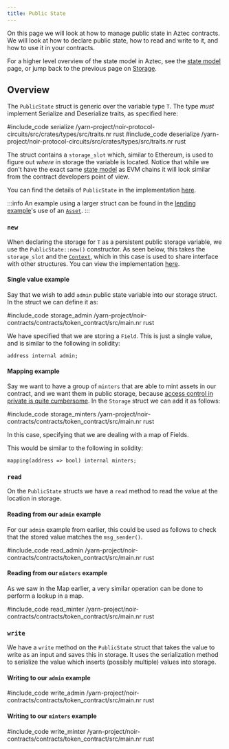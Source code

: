```yaml
---
title: Public State
---
```


On this page we will look at how to manage public state in Aztec contracts. We will look at how to declare public state, how to read and write to it, and how to use it in your contracts.

For a higher level overview of the state model in Aztec, see the [state model](../../../../learn/concepts/hybrid_state/main.md) page, or jump back to the previous page on [Storage](./main.md).

## Overview

The `PublicState` struct is generic over the variable type `T`. The type *must* implement Serialize and Deserialize traits, as specified here:

#include_code serialize /yarn-project/noir-protocol-circuits/src/crates/types/src/traits.nr rust
#include_code deserialize /yarn-project/noir-protocol-circuits/src/crates/types/src/traits.nr rust

The struct contains a `storage_slot` which, similar to Ethereum, is used to figure out _where_ in storage the variable is located. Notice that while we don't have the exact same [state model](../../../../learn/concepts/hybrid_state/main.md) as EVM chains it will look similar from the contract developers point of view.

You can find the details of `PublicState` in the implementation [here](https://github.com/AztecProtocol/aztec-packages/blob/#include_aztec_version/yarn-project/aztec-nr/aztec/src/state_vars/public_state.nr).

:::info
An example using a larger struct can be found in the [lending example](https://github.com/AztecProtocol/aztec-packages/tree/master/yarn-project/noir-contracts/contracts/lending_contract)'s use of an [`Asset`](https://github.com/AztecProtocol/aztec-packages/tree/#include_aztec_version/yarn-project/noir-contracts/contracts/lending_contract/src/asset.nr).
:::

### `new`

When declaring the storage for `T` as a persistent public storage variable, we use the `PublicState::new()` constructor. As seen below, this takes the `storage_slot` and the  [`Context`](../context.mdx), which in this case is used to share interface with other structures. You can view the implementation [here](https://github.com/AztecProtocol/aztec-packages/blob/#include_aztec_version/yarn-project/aztec-nr/aztec/src/state_vars/public_state.nr).

#### Single value example

Say that we wish to add `admin` public state variable into our storage struct. In the struct we can define it as:

#include_code storage_admin /yarn-project/noir-contracts/contracts/token_contract/src/main.nr rust

We have specified that we are storing a `Field`. This is just a single value, and is similar to the following in solidity:

```solidity
address internal admin;
```

#### Mapping example

Say we want to have a group of `minters` that are able to mint assets in our contract, and we want them in public storage, because [access control in private is quite cumbersome](../../../../learn/concepts/communication/cross_chain_calls.md#a-note-on-l2-access-control). In the `Storage` struct we can add it as follows:

#include_code storage_minters /yarn-project/noir-contracts/contracts/token_contract/src/main.nr rust

In this case, specifying that we are dealing with a map of Fields.

This would be similar to the following in solidity:

```solidity
mapping(address => bool) internal minters;
```

### `read`

On the `PublicState` structs we have a `read` method to read the value at the location in storage.

#### Reading from our `admin` example

For our `admin` example from earlier, this could be used as follows to check that the stored value matches the `msg_sender()`.

#include_code read_admin /yarn-project/noir-contracts/contracts/token_contract/src/main.nr rust

#### Reading from our `minters` example

As we saw in the Map earlier, a very similar operation can be done to perform a lookup in a map.

#include_code read_minter /yarn-project/noir-contracts/contracts/token_contract/src/main.nr rust

### `write`

We have a `write` method on the `PublicState` struct that takes the value to write as an input and saves this in storage. It uses the serialization method to serialize the value which inserts (possibly multiple) values into storage.

#### Writing to our `admin` example

#include_code write_admin /yarn-project/noir-contracts/contracts/token_contract/src/main.nr rust

#### Writing to our `minters` example

#include_code write_minter /yarn-project/noir-contracts/contracts/token_contract/src/main.nr rust
